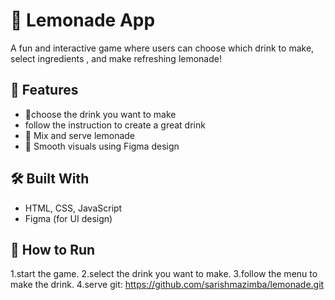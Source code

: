 # 🍋 Lemonade App

A fun and interactive game where users can choose which drink to make, select ingredients , and make refreshing lemonade!

## 🚀 Features

- 🍋choose the drink you want to make
- follow the instruction to create a great drink
- 🧊 Mix and serve lemonade
- 🎨 Smooth visuals using Figma design




## 🛠️ Built With

- HTML, CSS, JavaScript
- Figma (for UI design)


## 🧪 How to Run

1.start the game.
2.select the drink you want to make.
3.follow the menu to make the drink.
4.serve
  git: https://github.com/sarishmazimba/lemonade.git
